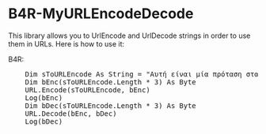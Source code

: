 # B4R-MyURLEncodeDecode
This library  allows you to UrlEncode and UrlDecode strings in order to use them in URLs. Here is how to use it:

B4R:

<pre>
    Dim sToURLEncode As String = "Αυτή είναι μία πρόταση στα Ελληνικά. Για να δούμε πόσο καλά θα την κωδικοποιήσει"
    Dim bEnc(sToURLEncode.Length * 3) As Byte
    URL.Encode(sToURLEncode, bEnc)
    Log(bEnc)
    Dim bDec(sToURLEncode.Length * 3) As Byte
    URL.Decode(bEnc, bDec)
    Log(bDec)
</pre>
